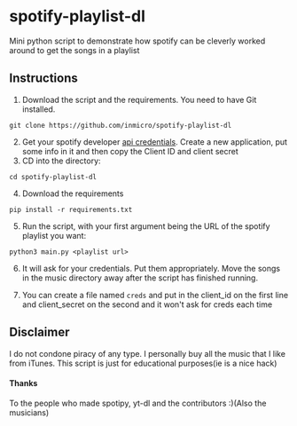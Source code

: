 # spotify-playlist-dl
Mini python script to demonstrate how spotify can be cleverly worked around to get the songs in a playlist

## Instructions
1. Download the script and the requirements. You need to have Git installed.
```
git clone https://github.com/inmicro/spotify-playlist-dl
```
2. Get your spotify developer [api credentials](https://developer.spotify.com/dashboard/). Create a new application, put some info in it and then copy the Client ID and client secret
3. CD into the directory:
```
cd spotify-playlist-dl
```
4. Download the requirements
```
pip install -r requirements.txt
```
5. Run the script, with your first argument being the URL of the spotify playlist you want:
```
python3 main.py <playlist url>
```
6. It will ask for your credentials. Put them appropriately. Move the songs in the music directory away after the script has finished running.

7. You can create a file named ``creds`` and put in the client_id on the first line and client_secret on the second and it won't ask for creds each time


## Disclaimer
I do not condone piracy of any type. I personally buy all the music that I like from iTunes. This script is just for educational purposes(ie is a nice hack)


#### Thanks
To the people who made spotipy, yt-dl and the contributors :)(Also the musicians)
